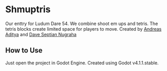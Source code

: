 # Shmuptris

Our enttry for Ludum Dare 54. We combine shoot em ups and tetris. The tetris blocks create limited space for players to move. 
Created by [Andreas Aditya](andreasaditya.com) and [Dave Septian Nugraha](https://www.linkedin.com/in/dave-septian-nugraha/)

## How to Use

Just open the project in Godot Engine. Created using Godot v4.1.1.stable. 

